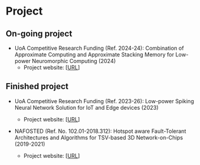 
# Project

## On-going project
- UoA Competitive Research Funding (Ref. 2024-24):  Combination of Approximate Computing and Approximate Stacking Memory for Low-power Neuromorphic Computing (2024)
  - Project website: \[[URL](projects/2024-CRF.md)\] 


## Finished project
- UoA Competitive Research Funding (Ref. 2023-26):  Low-power Spiking Neural Network Solution for IoT and Edge devices (2023)
  - Project website: \[[URL](projects/2023-CRF.md)\] 

- NAFOSTED (Ref. No. 102.01-2018.312): Hotspot aware Fault-Tolerant Architectures and Algorithms for TSV-based 3D Network-on-Chips  (2019-2021)
  - Project website: \[[URL](projects/2018-NAFOSTED.md)\] 

